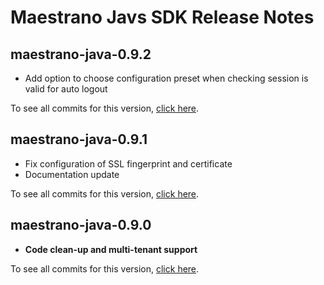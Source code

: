 # Maestrano Javs SDK Release Notes

## maestrano-java-0.9.2

* Add option to choose configuration preset when checking session is valid for auto logout

To see all commits for this version, [click here](https://github.com/maestrano/maestrano-java/compare/maestrano-java-0.9.1...maestrano-java-0.9.2).

## maestrano-java-0.9.1

* Fix configuration of SSL fingerprint and certificate
* Documentation update

To see all commits for this version, [click here](https://github.com/maestrano/maestrano-java/compare/maestrano-java-0.9.0...maestrano-java-0.9.1).

## maestrano-java-0.9.0

* **Code clean-up and multi-tenant support**

To see all commits for this version, [click here](https://github.com/maestrano/maestrano-java/compare/0.4.0...maestrano-java-0.9.0).
